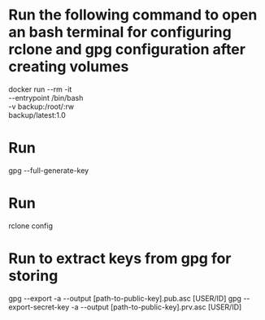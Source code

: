 # Run the following command to open an bash terminal for configuring rclone and gpg configuration after creating volumes

docker run --rm -it        \
    --entrypoint /bin/bash \
    -v backup:/root/:rw    \
    backup/latest:1.0

# Run
gpg --full-generate-key

# Run
rclone config

# Run to extract keys from gpg for storing
gpg --export -a --output [path-to-public-key].pub.asc [USER/ID]
gpg --export-secret-key -a --output [path-to-public-key].prv.asc [USER/ID]
